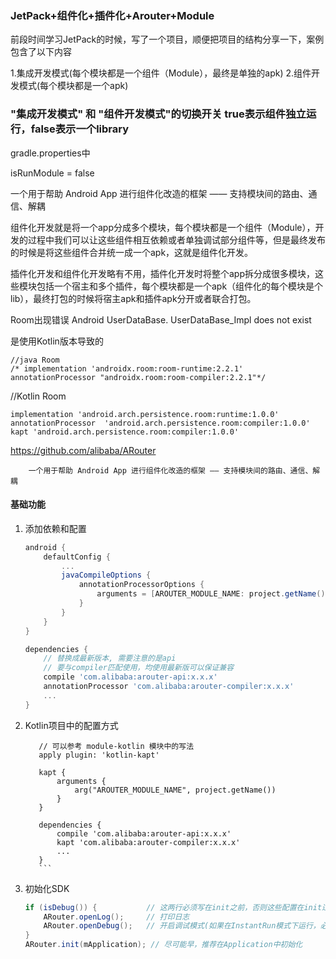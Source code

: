 ### JetPack+组件化+插件化+Arouter+Module


前段时间学习JetPack的时候，写了一个项目，顺便把项目的结构分享一下，案例包含了以下内容

1.集成开发模式(每个模块都是一个组件（Module），最终是单独的apk)
2.组件开发模式(每个模块都是一个apk)



 ### "集成开发模式" 和 "组件开发模式"的切换开关 true表示组件独立运行，false表示一个library

gradle.properties中

isRunModule            =   false


一个用于帮助 Android App 进行组件化改造的框架 —— 支持模块间的路由、通信、解耦


组件化开发就是将一个app分成多个模块，每个模块都是一个组件（Module），开发的过程中我们可以让这些组件相互依赖或者单独调试部分组件等，但是最终发布的时候是将这些组件合并统一成一个apk，这就是组件化开发。


插件化开发和组件化开发略有不用，插件化开发时将整个app拆分成很多模块，这些模块包括一个宿主和多个插件，每个模块都是一个apk（组件化的每个模块是个lib），最终打包的时候将宿主apk和插件apk分开或者联合打包。




Room出现错误  Android UserDataBase. UserDataBase_Impl does not exist

是使用Kotlin版本导致的
 ```
//java Room
/* implementation 'androidx.room:room-runtime:2.2.1'
annotationProcessor "androidx.room:room-compiler:2.2.1"*/

 ```

//Kotlin Room

 ```
implementation 'android.arch.persistence.room:runtime:1.0.0'
annotationProcessor  'android.arch.persistence.room:compiler:1.0.0'
kapt 'android.arch.persistence.room:compiler:1.0.0'

 ```






https://github.com/alibaba/ARouter





```
    一个用于帮助 Android App 进行组件化改造的框架 —— 支持模块间的路由、通信、解耦
```


#### 基础功能
1. 添加依赖和配置
    ``` gradle
    android {
        defaultConfig {
            ...
            javaCompileOptions {
                annotationProcessorOptions {
                    arguments = [AROUTER_MODULE_NAME: project.getName()]
                }
            }
        }
    }

    dependencies {
        // 替换成最新版本, 需要注意的是api
        // 要与compiler匹配使用，均使用最新版可以保证兼容
        compile 'com.alibaba:arouter-api:x.x.x'
        annotationProcessor 'com.alibaba:arouter-compiler:x.x.x'
        ...
    }
    ```

2. Kotlin项目中的配置方式
    ```
       // 可以参考 module-kotlin 模块中的写法
       apply plugin: 'kotlin-kapt'

       kapt {
           arguments {
               arg("AROUTER_MODULE_NAME", project.getName())
           }
       }

       dependencies {
           compile 'com.alibaba:arouter-api:x.x.x'
           kapt 'com.alibaba:arouter-compiler:x.x.x'
           ...
       }
       ```

3. 初始化SDK
    ``` java
    if (isDebug()) {           // 这两行必须写在init之前，否则这些配置在init过程中将无效
        ARouter.openLog();     // 打印日志
        ARouter.openDebug();   // 开启调试模式(如果在InstantRun模式下运行，必须开启调试模式！线上版本需要关闭,否则有安全风险)
    }
    ARouter.init(mApplication); // 尽可能早，推荐在Application中初始化
    ```

